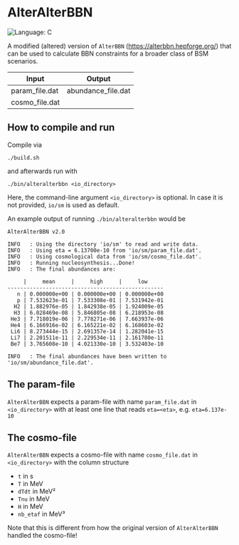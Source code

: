 # AlterAlterBBN

![Language: C](https://img.shields.io/badge/Language-C-%23EEEEEE.svg?style=flat-square)

A modified (altered) version of ``AlterBBN`` (https://alterbbn.hepforge.org/) that can be used to calculate BBN constraints for a broader class of BSM scenarios.

| Input          | Output             |
| -------------- | ------------------ |
| param_file.dat | abundance_file.dat |
| cosmo_file.dat |                    |

## How to compile and run
Compile via
```
./build.sh
```
and afterwards run with
```
./bin/alteralterbbn <io_directory>
```
Here, the command-line argument ``<io_directory>`` is optional. In case it is not provided, ``io/sm`` is used as default.

An example output of running ``./bin/alteralterbbn`` would be
```
AlterAlterBBN v2.0

INFO   : Using the directory 'io/sm' to read and write data.
INFO   : Using eta = 6.13700e-10 from 'io/sm/param_file.dat'.
INFO   : Using cosmological data from 'io/sm/cosmo_file.dat'.
INFO   : Running nucleosynthesis...Done!
INFO   : The final abundances are:

     |     mean     |     high     |     low
-------------------------------------------------
   n | 0.000000e+00 | 0.000000e+00 | 0.000000e+00
   p | 7.532623e-01 | 7.533308e-01 | 7.531942e-01
  H2 | 1.882976e-05 | 1.842938e-05 | 1.924009e-05
  H3 | 6.028469e-08 | 5.846805e-08 | 6.218953e-08
 He3 | 7.718019e-06 | 7.778271e-06 | 7.663937e-06
 He4 | 6.166916e-02 | 6.165221e-02 | 6.168603e-02
 Li6 | 8.273444e-15 | 2.691357e-14 | 1.282041e-15
 Li7 | 2.201511e-11 | 2.229534e-11 | 2.161780e-11
 Be7 | 3.765608e-10 | 4.021330e-10 | 3.532403e-10

INFO   : The final abundances have been written to 'io/sm/abundance_file.dat'.
```

## The param-file
``AlterAlterBBN`` expects a param-file with name ``param_file.dat`` in ``<io_directory>`` with at least one line that reads ``eta=<eta>``, e.g. ``eta=6.137e-10``

## The cosmo-file
``AlterAlterBBN`` expects a cosmo-file with name ``cosmo_file.dat`` in ``<io_directory>`` with the column structure
* ``t`` in s
* ``T`` in MeV
* ``dTdt`` in MeV²
* ``Tnu`` in MeV
* ``H`` in MeV
* ``nb_etaf`` in MeV³

Note that this is different from how the original version of ``AlterAlterBBN`` handled the cosmo-file!
